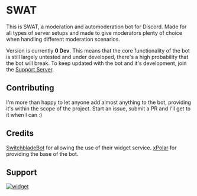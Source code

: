 # SWAT

This is SWAT, a moderation and automoderation bot for Discord. Made for all types of server setups and made to give moderators plenty of choice when handling different moderation scenarios.

Version is currently **__0 Dev__**. This means that the core functionality of the bot is still largely untested and under developed, there's a high probability that the bot will break.
To keep updated with the bot and it's development, join the [Support Server](#support).

## Contributing
I'm more than happy to let anyone add almost anything to the bot, providing it's within the scope of the project.
Start an issue, submit a PR and I'll get to it when I can :)

## Credits

[SwitchbladeBot](https://github.com/SwitchbladeBot) for allowing the use of their widget service.
[xPolar](https://github.com/xPolar) for providing the base of the bot.

## Support
[![widget](https://invidget.switchblade.xyz/854739172580655134)](https://discord.gg/7syTGCkZs8)

